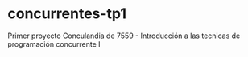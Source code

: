 # concurrentes-tp1
Primer proyecto Conculandia de 7559 - Introducción a las tecnicas de programación concurrente I
